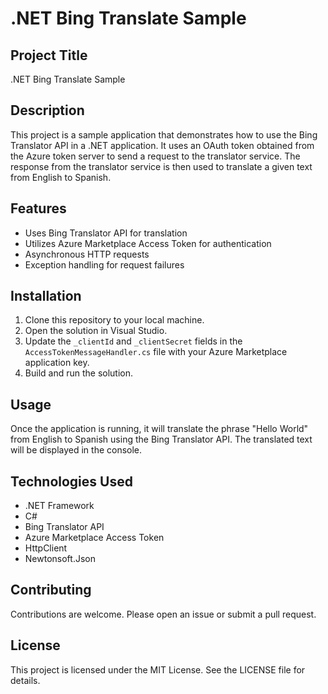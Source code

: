 # .NET Bing Translate Sample

## Project Title
.NET Bing Translate Sample

## Description
This project is a sample application that demonstrates how to use the Bing Translator API in a .NET application. It uses an OAuth token obtained from the Azure token server to send a request to the translator service. The response from the translator service is then used to translate a given text from English to Spanish.

## Features
- Uses Bing Translator API for translation
- Utilizes Azure Marketplace Access Token for authentication
- Asynchronous HTTP requests
- Exception handling for request failures

## Installation
1. Clone this repository to your local machine.
2. Open the solution in Visual Studio.
3. Update the `_clientId` and `_clientSecret` fields in the `AccessTokenMessageHandler.cs` file with your Azure Marketplace application key.
4. Build and run the solution.

## Usage
Once the application is running, it will translate the phrase "Hello World" from English to Spanish using the Bing Translator API. The translated text will be displayed in the console.

## Technologies Used
- .NET Framework
- C#
- Bing Translator API
- Azure Marketplace Access Token
- HttpClient
- Newtonsoft.Json

## Contributing
Contributions are welcome. Please open an issue or submit a pull request.

## License
This project is licensed under the MIT License. See the LICENSE file for details.